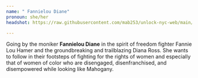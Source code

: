 ```yaml
---
name: " Fannielou Diane"
pronoun: she/her
headshot: https://raw.githubusercontent.com/mab253/unlock-nyc-web/main/uploads/velvet_cropped.png

---
```

Going by the moniker **Fannielou Diane** in the spirit of freedom fighter Fannie Lou Hamer and the groundbreaking and trailblazing Diana Ross. She wants to follow in their footsteps of fighting for the rights of women and especially that of women of color who are disengaged, disenfranchised, and disempowered while looking like Mahogany.